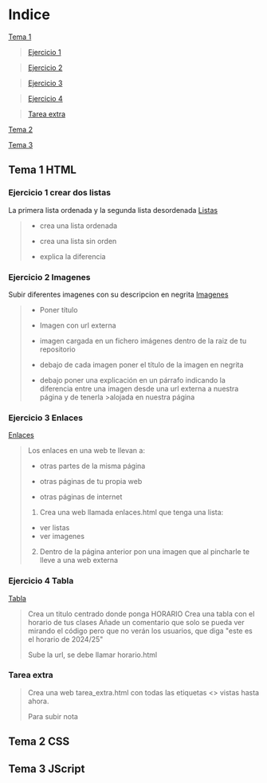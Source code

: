 <title> HTML </title>

# Indice #
[Tema 1](#tema-1-html)
>[Ejercicio 1](#ejercicio-1-crear-dos-listas)

>[Ejercicio 2](#ejercicio-2-imagenes)

>[Ejercicio 3](#ejercicio-3-enlaces)

>[Ejercicio 4](#ejercicio-4-tablas)

>[Tarea extra](#tarea-extra)

[Tema 2](#tema-2-css)

[Tema 3](#tema-3-jscript)

## Tema 1 HTML ##
###  Ejercicio 1 crear dos listas ###
La primera lista ordenada y la segunda lista desordenada
[Listas ](/HTML/listas.html)
>- crea una lista ordenada
>
>- crea una lista sin orden
>
>- explica la diferencia

### Ejercicio 2 Imagenes ###
Subir diferentes imagenes con su descripcion en negrita
[Imagenes](/HTML/imagenes.html)

>- Poner título
>
>- Imagen con url externa
>
>- imagen cargada en un fichero imágenes dentro de la raiz de tu repositorio
>
>- debajo de cada imagen poner el título de la imagen en negrita
>
>- debajo poner una explicación en un párrafo indicando la diferencia entre una imagen desde una url externa a nuestra página y de tenerla >alojada en nuestra página

### Ejercicio 3 Enlaces ###
[Enlaces](/HTML/enlaces.html)
>Los enlaces en una web te llevan a:
>- otras partes de la misma página
>
>- otras páginas de tu propia web
>
>- otras páginas de internet
>
>
>1. Crea una web llamada enlaces.html que tenga una lista:
>- ver listas
>- ver imagenes
>
>2.  Dentro de la página anterior pon una imagen que al pincharle te lleve a una web externa


### Ejercicio 4 Tabla ###
[Tabla](/HTML/tablas.html)
>Crea un titulo centrado donde ponga HORARIO
>Crea una tabla con el horario de tus clases
>Añade un comentario que solo se pueda ver mirando el código pero que no verán los usuarios, que diga "este es el horario de 2024/25"
>
>
>Sube la url, se debe llamar horario.html


### Tarea extra ###
>Crea una web tarea_extra.html con todas las etiquetas <> vistas hasta ahora.
>
>Para subir nota

## Tema 2 CSS ##

## Tema 3 JScript ##
